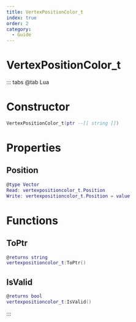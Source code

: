 ```yaml
---
title: VertexPositionColor_t
index: true
order: 2
category:
  - Guide
---
```


# VertexPositionColor_t

::: tabs
@tab Lua
# Constructor
```lua
VertexPositionColor_t(ptr --[[ string ]])
```
# Properties
## Position 
```lua
@type Vector
Read: vertexpositioncolor_t.Position
Write: vertexpositioncolor_t.Position = value
```
# Functions
## ToPtr
```lua
@returns string
vertexpositioncolor_t:ToPtr()
```
## IsValid
```lua
@returns bool
vertexpositioncolor_t:IsValid()
```

:::